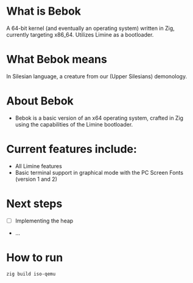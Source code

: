 # What is Bebok
A 64-bit kernel (and eventually an operating system) written in Zig, currently targeting x86_64. Utilizes Limine as a bootloader.

# What Bebok means
In Silesian language, a creature from our (Upper Silesians) demonology. 

# About Bebok
- Bebok is a basic version of an x64 operating system, crafted in Zig using the capabilities of the Limine bootloader.

# Current features include:
- All Limine features
- Basic terminal support in graphical mode with the PC Screen Fonts (version 1 and 2)

# Next steps
- [ ] Implementing the heap
- ...

# How to run
```bash
zig build iso-qemu 
```